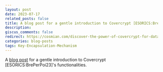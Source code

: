 ```yaml
---
layout: post
date: 2023-07-17
related_posts: false
title: A blog post for a gentle introduction to Covercrypt [ESORICS:BrePerPoi23]'s functionalities
description:
giscus_comments: false
redirect: https://cosmian.com/discover-the-power-of-covercrypt-for-data-privacy/
categories: blog-posts
tags: Key-Encapsulation-Mechanism
---
```


A <a href="https://cosmian.com/discover-the-power-of-covercrypt-for-data-privacy/">blog post</a> for a gentle introduction to Covercrypt [ESORICS:BrePerPoi23]'s functionalities.
